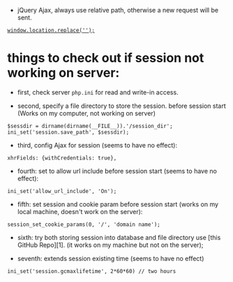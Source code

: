 * jQuery Ajax, always use relative path, otherwise a new request will be sent. 

<a href='https://stackoverflow.com/a/506004/11645617'>`window.location.replace('');`</a>

# things to check out if session not working on server:

* first, check server `php.ini` for read and write-in access. 
 
* second, specify a file directory to store the session. before session start (Works on my computer, not working on server)

`$sessdir = dirname(dirname(__FILE__)).'/session_dir';`
`ini_set('session.save_path', $sessdir);`

* third, config Ajax for session (seems to have no effect):

`xhrFields: {withCredentials: true},`

* fourth: set to allow url include before session start (seems to have no effect):

`ini_set('allow_url_include', 'On');`

* fifth: set session and cookie param before session start (works on my local machine, doesn't work on the server):

`session_set_cookie_params(0, '/', 'domain name');`

* sixth: try both storing session into database and file directory use [this GitHub Repo][1]. (it works on my machine but not on the server);


* seventh: extends session existing time (seems to have no effect)

`ini_set('session.gcmaxlifetime', 2*60*60) // two hours`
